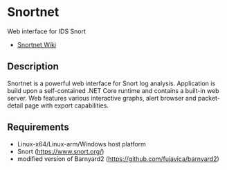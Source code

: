# Snortnet
Web interface for IDS Snort
* [Snortnet Wiki](https://github.com/fujavica/Snort.NET/wiki)

## Description
Snortnet is a powerful web interface for Snort log analysis. Application is build upon a self-contained .NET Core runtime 
and contains a built-in web server. Web features various interactive graphs, alert browser and packet-detail page with export capabilities.

## Requirements
* Linux-x64/Linux-arm/Windows host platform
* Snort (https://www.snort.org/)
* modified version of Barnyard2 (https://github.com/fujavica/barnyard2)
